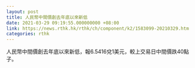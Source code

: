 ```yaml
---
layout: post
title: 人民幣中間價創去年底以來新低
date: 2021-03-29 09:19:55.000000000 +08:00
link: https://news.rthk.hk/rthk/ch/component/k2/1583099-20210329.htm
categories: rthk
---
```


人民幣中間價創去年底以來新低，報6.5416兌1美元，較上交易日中間價跌40點子。
